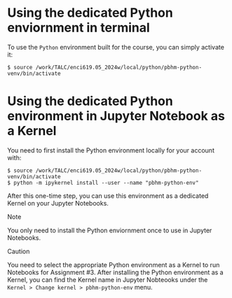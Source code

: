 # Using the dedicated Python enviornment in terminal
To use the `Python` environment built for the course, you can simply activate it:
```console
$ source /work/TALC/enci619.05_2024w/local/python/pbhm-python-venv/bin/activate
```

# Using the dedicated Python environment in Jupyter Notebook as a Kernel
You need to first install the Python environment locally for your account with:
```console
$ source /work/TALC/enci619.05_2024w/local/python/pbhm-python-venv/bin/activate
$ python -m ipykernel install --user --name "pbhm-python-env"
```
After this one-time step, you can use this environment as a dedicated Kernel on your Jupyter Notebooks.

> [!NOTE]
> You only need to install the Python enviornment once to use in Jupyter Notebooks.

> [!CAUTION]
> You need to select the appropriate Python environment as a Kernel to run Notebooks for Assignment #3. After installing the Python environment as a Kernel, you can find the Kernel name in Jupyter Nobteooks under the `Kernel > Change kernel > pbhm-python-env` menu.
